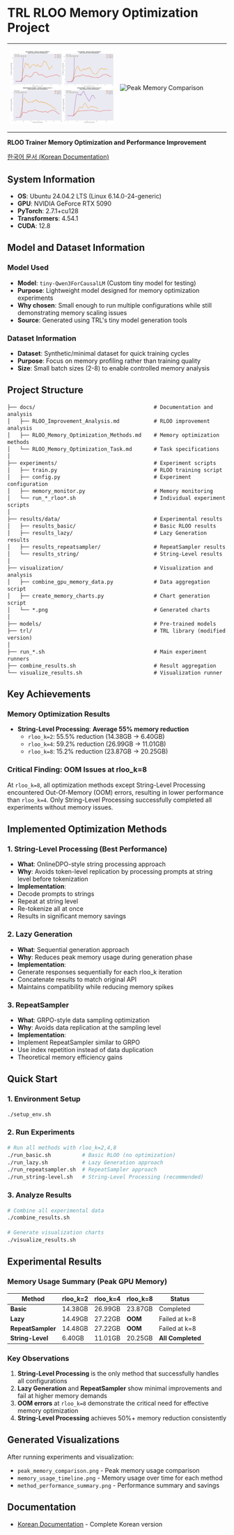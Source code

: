 # TRL RLOO Memory Optimization Project

<table>
<tr>
<td width="50%">

![Memory Usage Trends](rloo_individual_ultra_smooth.png)

</td>
<td width="50%">

![Peak Memory Comparison](peak_memory_comparison.png)

</td>
</tr>
</table>

**RLOO Trainer Memory Optimization and Performance Improvement**

[한국어 문서 (Korean Documentation)](docs/README_ko.md)

## System Information

- **OS**: Ubuntu 24.04.2 LTS (Linux 6.14.0-24-generic)
- **GPU**: NVIDIA GeForce RTX 5090
- **PyTorch**: 2.7.1+cu128
- **Transformers**: 4.54.1
- **CUDA**: 12.8

## Model and Dataset Information

### Model Used
- **Model**: `tiny-Qwen3ForCausalLM` (Custom tiny model for testing)
- **Purpose**: Lightweight model designed for memory optimization experiments
- **Why chosen**: Small enough to run multiple configurations while still demonstrating memory scaling issues
- **Source**: Generated using TRL's tiny model generation tools

### Dataset Information
- **Dataset**: Synthetic/minimal dataset for quick training cycles
- **Purpose**: Focus on memory profiling rather than training quality
- **Size**: Small batch sizes (2-8) to enable controlled memory analysis

## Project Structure

```
├── docs/                                      # Documentation and analysis
│   ├── RLOO_Improvement_Analysis.md           # RLOO improvement analysis
│   ├── RLOO_Memory_Optimization_Methods.md    # Memory optimization methods
│   └── RLOO_Memory_Optimization_Task.md       # Task specifications
│
├── experiments/                               # Experiment scripts
│   ├── train.py                               # RLOO training script
│   ├── config.py                              # Experiment configuration
│   ├── memory_monitor.py                      # Memory monitoring
│   └── run_*_rloo*.sh                         # Individual experiment scripts
│
├── results/data/                              # Experimental results
│   ├── results_basic/                         # Basic RLOO results
│   ├── results_lazy/                          # Lazy Generation results
│   ├── results_repeatsampler/                 # RepeatSampler results
│   └── results_string/                        # String-Level results
│
├── visualization/                             # Visualization and analysis
│   ├── combine_gpu_memory_data.py             # Data aggregation script
│   ├── create_memory_charts.py                # Chart generation script
│   └── *.png                                  # Generated charts
│
├── models/                                    # Pre-trained models
├── trl/                                       # TRL library (modified version)
│
├── run_*.sh                                   # Main experiment runners
├── combine_results.sh                         # Result aggregation
└── visualize_results.sh                       # Visualization runner
```

## Key Achievements

### Memory Optimization Results
- **String-Level Processing**: **Average 55% memory reduction**
  - `rloo_k=2`: 55.5% reduction (14.38GB → 6.40GB)
  - `rloo_k=4`: 59.2% reduction (26.99GB → 11.01GB)
  - `rloo_k=8`: 15.2% reduction (23.87GB → 20.25GB)

### Critical Finding: OOM Issues at rloo_k=8
At `rloo_k=8`, all optimization methods except String-Level Processing encountered Out-Of-Memory (OOM) errors, resulting in lower performance than `rloo_k=4`. Only String-Level Processing successfully completed all experiments without memory issues.

## Implemented Optimization Methods

### 1. String-Level Processing (Best Performance)
- **What**: OnlineDPO-style string processing approach
- **Why**: Avoids token-level replication by processing prompts at string level before tokenization
- **Implementation**: 
- Decode prompts to strings
- Repeat at string level
- Re-tokenize all at once
- Results in significant memory savings

### 2. Lazy Generation
- **What**: Sequential generation approach
- **Why**: Reduces peak memory usage during generation phase
- **Implementation**:
- Generate responses sequentially for each rloo_k iteration
- Concatenate results to match original API
- Maintains compatibility while reducing memory spikes

### 3. RepeatSampler
- **What**: GRPO-style data sampling optimization
- **Why**: Avoids data replication at the sampling level
- **Implementation**:
- Implement RepeatSampler similar to GRPO
- Use index repetition instead of data duplication
- Theoretical memory efficiency gains

## Quick Start

### 1. Environment Setup
```bash
./setup_env.sh
```

### 2. Run Experiments
```bash
# Run all methods with rloo_k=2,4,8
./run_basic.sh          # Basic RLOO (no optimization)
./run_lazy.sh           # Lazy Generation approach
./run_repeatsampler.sh  # RepeatSampler approach  
./run_string-level.sh   # String-Level Processing (recommended)
```

### 3. Analyze Results
```bash
# Combine all experimental data
./combine_results.sh

# Generate visualization charts
./visualize_results.sh
```

## Experimental Results

### Memory Usage Summary (Peak GPU Memory)

| Method | rloo_k=2 | rloo_k=4 | rloo_k=8 | Status |
|--------|----------|----------|----------|---------|
| **Basic** | 14.38GB | 26.99GB | 23.87GB | Completed |
| **Lazy** | 14.49GB | 27.22GB | **OOM** | Failed at k=8 |
| **RepeatSampler** | 14.48GB | 27.22GB | **OOM** | Failed at k=8 |
| **String-Level** | 6.40GB | 11.01GB | 20.25GB | **All Completed** |

### Key Observations

1. **String-Level Processing** is the only method that successfully handles all configurations
2. **Lazy Generation** and **RepeatSampler** show minimal improvements and fail at higher memory demands
3. **OOM errors** at `rloo_k=8` demonstrate the critical need for effective memory optimization
4. **String-Level Processing** achieves 50%+ memory reduction consistently

## Generated Visualizations

After running experiments and visualization:
- `peak_memory_comparison.png` - Peak memory usage comparison
- `memory_usage_timeline.png` - Memory usage over time for each method
- `method_performance_summary.png` - Performance summary and savings

## Documentation

- [Korean Documentation](docs/README_ko.md) - Complete Korean version

